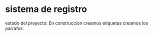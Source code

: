 <h1>sistema de registro</h1>
estado del proyecto: En construccion
creamos etiquetas
creamos los parrafos
